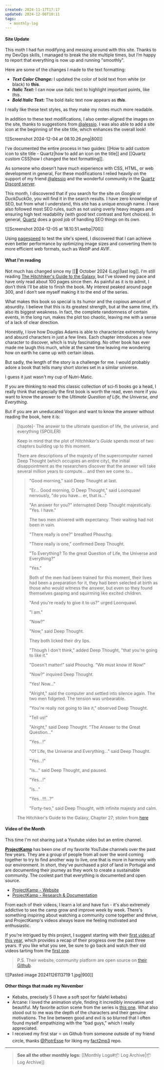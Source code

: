 ```yaml
---
created: 2024-11-17T17:17
updated: 2024-12-06T10:11
tags:
  - monthly-log
---
```

#### Site Update

This moth I had fun modifying and messing around with this site. Thanks to my DevOps skills, I managed to break the site multiple times, but I’m happy to report that everything is now up and running "smoothly".

Here are some of the changes I made to the text formatting:

- ***Text Color Change:*** I updated the color of bold text from white (or black) to **this**.
- ***Italic Text:*** I can now use italic text to highlight important points, like _this_.
- ***Bold Italic Text:*** The bold italic text now appears as _**this**_.

I really like these text styles, as they make my notes much more readable.

In addition to these text modifications, I also center-aligned the images on the site, thanks to suggestions from [@alessio](https://github.com/alem1105). 
I was also able to add a site icon at the beginning of the site title, which enhances the overall look!

![[Screenshot 2024-12-04 at 08.10.26.png|800]]

I’ve documented the entire process in two guides: [[How to add custom icon to site title - Quartz|how to add an icon on the title]] and [[Quartz custom CSS|how I changed the text formatting]].

As someone who doesn’t have much experience with CSS, HTML, or web development in general, For these modifications I relied heavily on the support of my friend [@alessio](https://github.com/alem1105) and the wonderful community in the [Quartz Discord server](https://discord.com/invite/cRFFHYye7t).

This month, I discovered that if you search for the site on _Google_ or _DuckDuckGo_, you will find it in the search results. I have zero knowledge of SEO, but from what I understand, this site has a unique enough name. I have also followed most SEO rules, such as not using overly heavy images and ensuring high text readability (with good text contrast and font choices). In general, [Quartz](https://quartz.jzhao.xyz/) does a good job of handling SEO things on its own.

![[Screenshot 2024-12-05 at 18.10.51.webp|700]]

Using [pagespeed](https://duckduckgo.com/pagespeed.web.dev) to test the site's speed, I discovered that I can achieve even better performance by optimizing image sizes and converting them to more efficient web formats, such as WebP and AVIF.

#### What I'm reading

Not much has changed since my [[🏫 October 2024 (Log)|last log]]. I'm still reading [The Hitchhiker's Guide to the Galaxy](https://hardcover.app/books/the-ultimate-hitchhikers-guide), but I've slowed my pace and have only read about 100 pages since then. As painful as it is to admit, I don’t think I’ll be able to finish the book. My interest peaked around page 300, and I don’t see myself making it to the end of the series.

What makes this book so special is its humor and the copious amount of absurdity. I believe that this is its greatest strength, but at the same time, it’s also its biggest weakness. In fact, the complete randomness of certain events, in the long run, makes the plot too chaotic, leaving me with a sense of a lack of clear direction.

Honestly, I love how Douglas Adams is able to characterize extremely funny and absurd characters in just a few lines. Each chapter introduces a new character to discover, which is truly fascinating. No other book has ever made me laugh this much, while at the same time leaving me wondering how on earth he came up with certain ideas.

But sadly, the length of the story is a challenge for me. I would probably adore a book that tells many short stories set in a similar universe.

I guess it just wasn't my cup of Nutri-Matic.

If you are thinking to read this classic collection of sci-fi books go a head, I really think that especially the first book is worth the read, even more if you want to know the answer to the *Ultimate Question of Life, the Universe, and Everything*.

But if you are an uneducated Vogon and want to know the answer without reading the book, here it is:

>[!quote]- The answer to the ultimate question of life, the universe, and everything (SPOILER)
>
>Keep in mind that the plot of _Hitchhiker's Guide_ spends most of two chapters building up to this moment.
>
>There are descriptions of the majesty of the supercomputer named Deep Thought (which occupies an entire city), the initial disappointment as the researchers discover that the answer will take several million years to compute... and then we come to...
>
>>"Good morning," said Deep Thought at last.
>>
>>"Er... Good morning, O Deep Thought," said Loonquawl nervously, "do you have... er, that is..."
>>
>>"An answer for you?" interrupted Deep Thought majestically. "Yes. I have."
>>
>>The two men shivered with expectancy. Their waiting had not been in vain.
>>
>>"There really is one?" breathed Phouchg.
>>
>>"There really is one," confirmed Deep Thought.
>>
>>"To Everything? To the great Question of Life, the Universe and Everything?"
>>
>>"Yes."
>>
>>Both of the men had been trained for this moment, their lives had been a preparation for it, they had been selected at birth as those who would witness the answer, but even so they found themselves gasping and squirming like excited children.
>>
>>"And you're ready to give it to us?" urged Loonquawl.
>>
>>"I am."
>>
>>"Now?"
>>
>>"Now," said Deep Thought.
>>
>>They both licked their dry lips.
>>
>>"Though I don't think," added Deep Thought, "that you're going to like it."
>>
>>"Doesn't matter!" said Phouchg. "We must know it! Now!"
>>
>>"Now?" inquired Deep Thought.
>>
>>"Yes! Now..."
>>
>>"Alright," said the computer and settled into silence again. The two men fidgeted. The tension was unbearable.
>>
>>"You're really not going to like it," observed Deep Thought.
>>
>>"Tell us!"
>>
>>"Alright," said Deep Thought. "The Answer to the Great Question..."
>>
>>"Yes...!"
>>
>>"Of Life, the Universe and Everything..." said Deep Thought.
>>
>>"Yes...!"
>>
>>"Is..." said Deep Thought, and paused.
>>
>>"Yes...!"
>>
>>"Is..."
>>
>>"Yes...!!!...?"
>>
>>"Forty-two," said Deep Thought, with infinite majesty and calm.
>>
>
>The Hitchiker's Guide to the Galaxy, Chapter 27; stolen from [here](https://scifi.stackexchange.com/questions/173600/what-is-the-original-42-quote-joke)  
#### Video of the Month

This time I'm not sharing just a Youtube video but an entire channel.

**[ProjectKamp](https://www.youtube.com/@ProjectKamp)** has been one of my favorite YouTube channels over the past few years. They are a group of people from all over the word coming together to try to find another way to live, one that is more in harmony with our environment. In short, they've purchased a plot of land in Portugal and are documenting their journey as they work to create a sustainable community. The coolest part that everything is documented and open source.
- [ProjectKamp - Website](https://projectkamp.com/index.html)
- [ProjectKamp - Research & Documentation](https://community.projectkamp.com/research?sort=LatestUpdated) 

From each of their videos, I learn a lot and have fun - it's also extremely addictive to see the camp grow and improve week by week. There's something inspiring about watching a community come together and thrive, and ProjectKamp's videos always leave me feeling motivated and enthusiastic.

If you're intrigued by this project, I suggest starting with their [first video of this year](https://www.youtube.com/watch?v=vai5Uc_HC_A), which provides a recap of their progress over the past three years. If you like what you see, be sure to go back and watch their old videos tarting from the [first one](https://www.youtube.com/watch?v=Ub-I2m2PWAA).

>P.S. Their website, community platform are open source on [their Github](https://github.com/ONEARMY).

![[Pasted image 20241126113719 1.jpg|900]]

#### Other things that made my November

- Kebabs, precisely 5 (I have a soft spot for falafel kebabs)
- Arcane: I loved the animation style, finding it incredibly innovative and beautiful. My favorite action scene from the series is [this one](https://www.youtube.com/watch?v=9fqLlnlcFFw). What also stood out to me was the depth of the characters and their genuine motivations. The line between good and evil is so blurred that I often found myself empathizing with the "bad guys," which I really appreciated.
- I received my first star ⭐ on Github from someone outside of my friend circle, thanks [@PiotrEsse](https://github.com/PiotrEsse) for liking my [fact2mp3](https://github.com/rimaout/flac2mp3) repo.

---

>**See all the other monthly logs:** [[Monthly Logs#📦 Log Archive|📦 Log Archive]]
